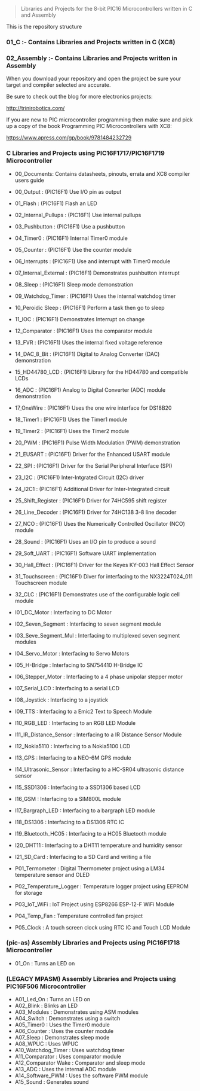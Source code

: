 > Libraries and Projects for the 8-bit PIC16 Microcontrollers written in C and Assembly

This is the repository structure

### 01_C         :- Contains Libraries and Projects written in C (XC8)

### 02_Assembly  :- Contains Libraries and Projects written in Assembly

When you download your repository and open the project be sure your target and compiler selected
are accurate. 

Be sure to check out the blog for more electronics projects:

http://trinirobotics.com/

If you are new to PIC microcontroller programming then make sure and pick up a copy of the book 
Programming PIC Microcontrollers with XC8:

https://www.apress.com/gp/book/9781484232729


### C Libraries and Projects using PIC16F1717/PIC16F1719 Microcontroller

- 00_Documents: Contains datasheets, pinouts, errata and XC8 compiler users guide
- 00_Output            		:   (PIC16F1) Use I/O pin as output
- 01_Flash             		:   (PIC16F1) Flash an LED
- 02_Internal_Pullups  		:   (PIC16F1) Use internal pullups
- 03_Pushbutton        		:   (PIC16F1) Use a pushbutton
- 04_Timer0            		:   (PIC16F1) Internal Timer0 module
- 05_Counter           		:   (PIC16F1) Use the counter module
- 06_Interrupts        		:   (PIC16F1) Use and interrupt with Timer0 module
- 07_Internal_External 		:   (PIC16F1) Demonstrates pushbutton interrupt
- 08_Sleep             		:   (PIC16F1) Sleep mode demonstration
- 09_Watchdog_Timer    		:   (PIC16F1) Uses the internal watchdog timer
- 10_Peroidic Sleep    		:   (PIC16F1) Perform a task then go to sleep
- 11_IOC               		:   (PIC16F1) Demonstrates Interrupt on change
- 12_Comparator        		:   (PIC16F1) Uses the comparator module
- 13_FVR               		:   (PIC16F1) Uses the internal fixed voltage reference
- 14_DAC_8_Bit         		:   (PIC16F1) Digital to Analog Converter (DAC) demonstration
- 15_HD44780_LCD       		:   (PIC16F1) Library for the HD44780 and compatible LCDs
- 16_ADC               		:   (PIC16F1) Analog to Digital Converter (ADC) module demonstration
- 17_OneWire                :   (PIC16F1) Uses the one wire interface for DS18B20 
- 18_Timer1            		:   (PIC16F1) Uses the Timer1 module
- 19_Timer2            		:   (PIC16F1) Uses the Timer2 module
- 20_PWM               		:   (PIC16F1) Pulse Width Modulation (PWM) demonstration
- 21_EUSART            		:   (PIC16F1) Driver for the Enhanced USART module
- 22_SPI               		:   (PIC16F1) Driver for the Serial Peripheral Interface (SPI)
- 23_I2C               		:   (PIC16F1) Inter-Intgrated Circuit (I2C) driver
- 24_I2C1              		:   (PIC16F1) Additional Driver for Inter-Integrated circuit
- 25_Shift_Register         :   (PIC16F1) Driver for 74HC595 shift register
- 26_Line_Decoder           :   (PIC16F1) Driver for 74HC138 3-8 line decoder
- 27_NCO               		:   (PIC16F1) Uses the Numerically Controlled Oscillator (NCO) module
- 28_Sound             		:   (PIC16F1) Uses an I/O pin to produce a sound
- 29_Soft_UART         		:   (PIC16F1) Software UART implementation
- 30_Hall_Effect       		:   (PIC16F1) Driver for the Keyes KY-003 Hall Effect Sensor
- 31_Touchscreen       		:   (PIC16F1) Diver for interfacing to the NX3224T024_011 Touchscreen module
- 32_CLC               		:   (PIC16F1) Demonstrates use of the configurable logic cell module

- I01_DC_Motor         		:   Interfacing to DC Motor
- I02_Seven_Segment    		:   Interfacing to seven segment module
- I03_Seve_Segment_Mul 		:   Interfacing to multiplexed seven segment modules
- I04_Servo_Motor      		:	Interfacing to Servo Motors
- I05_H-Bridge         		:   Interfacing to SN754410 H-Bridge IC
- I06_Stepper_Motor    		:   Interfacing to a 4 phase unipolar stepper motor
- I07_Serial_LCD       		:   Interfacing to a serial LCD
- I08_Joystick         		:   Interfacing to a joystick
- I09_TTS                	:   Interfacing to a Emic2 Text to Speech Module
- I10_RGB_LED            	:   Interfacing to an RGB LED Module
- I11_IR_Distance_Sensor    :   Interfacing to a IR Distance Sensor Module
- I12_Nokia5110             :   Interfacing to a Nokia5100 LCD
- I13_GPS                   :   Interfacing to a NEO-6M GPS module
- I14_Ultrasonic_Sensor     :   Interfacing to a HC-SR04 ultrasonic distance sensor
- I15_SSD1306               :   Interfacing to a SSD1306 based LCD
- I16_GSM                   :   Interfacing to a SIM800L module
- I17_Bargraph_LED          :   Interfacing to a bargraph LED module
- I18_DS1306                :   Interfacing to a DS1306 RTC IC
- I19_Bluetooth_HC05        :   Interfacing to a HC05 Bluetooth module
- I20_DHT11                 : 	Interfacing to a DHT11 temperature and humidity sensor
- I21_SD_Card               : 	Interfacing to a SD Card and writing a file

- P01_Termometer            : 	Digital Thermometer project using a LM34 temperature sensor and OLED
- P02_Temperature_Logger    : 	Temperature logger project using EEPROM for storage
- P03_IoT_WiFi              : 	IoT Project using ESP8266 ESP-12-F WiFi Module
- P04_Temp_Fan              : 	Temperature controlled fan project
- P05_Clock                 : 	A touch screen clock using RTC IC and Touch LCD Module

### (pic-as) Assembly Libraries and Projects using PIC16F1718 Microcontroller

- 01_On                : 	Turns an LED on


### (LEGACY MPASM) Assembly Libraries and Projects using PIC16F506 Microcontroller

- A01_Led_On                : 	Turns an LED on
- A02_Blink                 : 	Blinks an LED
- A03_Modules               : 	Demonstrates using ASM modules
- A04_Switch                : 	Demonstrates using a switch
- A05_Timer0				: 	Uses the Timer0 module
- A06_Counter				: 	Uses the counter module
- A07_Sleep					: 	Demonstrates sleep mode
- A08_WPUC                  : 	Uses WPUC
- A10_Watchdog_Timer        : 	Uses watchdog timer
- A11_Comparator            : 	Uses comparator module
- A12_Comparator Wake       : 	Comparator and sleep mode
- A13_ADC                   : 	Uses the internal ADC module
- A14_Software_PWM          : 	Uses the software PWM module
- A15_Sound                 : 	Generates sound






